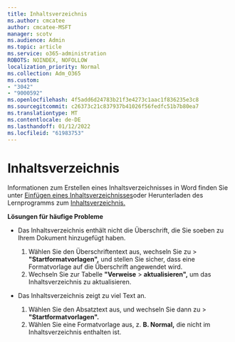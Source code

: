 ```yaml
---
title: Inhaltsverzeichnis
ms.author: cmcatee
author: cmcatee-MSFT
manager: scotv
ms.audience: Admin
ms.topic: article
ms.service: o365-administration
ROBOTS: NOINDEX, NOFOLLOW
localization_priority: Normal
ms.collection: Adm_O365
ms.custom:
- "3042"
- "9000592"
ms.openlocfilehash: 4f5add6d24783b21f3e4273c1aac1f836235e3c8
ms.sourcegitcommit: c26373c21c837937b41026f56fedfc51b7b80ea7
ms.translationtype: MT
ms.contentlocale: de-DE
ms.lasthandoff: 01/12/2022
ms.locfileid: "61983753"
---
```

# <a name="table-of-contents"></a>Inhaltsverzeichnis

Informationen zum Erstellen eines Inhaltsverzeichnisses in Word finden Sie unter [Einfügen eines Inhaltsverzeichnisses](https://support.office.com/article/882e8564-0edb-435e-84b5-1d8552ccf0c0)oder Herunterladen des Lernprogramms zum [Inhaltsverzeichnis.](https://go.microsoft.com/fwlink/?linkid=2065106)

**Lösungen für häufige Probleme**

- Das Inhaltsverzeichnis enthält nicht die Überschrift, die Sie soeben zu Ihrem Dokument hinzugefügt haben.
  1. Wählen Sie den Überschriftentext aus, wechseln Sie zu   >  **"Startformatvorlagen",** und stellen Sie sicher, dass eine Formatvorlage auf die Überschrift angewendet wird.
  2. Wechseln Sie zur Tabelle **"Verweise**  >  **aktualisieren",** um das Inhaltsverzeichnis zu aktualisieren.

- Das Inhaltsverzeichnis zeigt zu viel Text an. 
  1. Wählen Sie den Absatztext aus, und wechseln Sie dann zu   >  **"Startformatvorlagen".**
  2. Wählen Sie eine Formatvorlage aus, z. **B. Normal,** die nicht im Inhaltsverzeichnis enthalten ist.